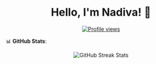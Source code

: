 <h1 align="center">Hello, I'm Nadiva! 👋</h1>

<p align="center">
  <a href="https://github.com/meliraa"><img src="https://komarev.com/ghpvc/?username=meliraa&style=for-the-badge" alt="Profile views"/></a>
</p>

📊 **GitHub Stats**:
<p align="center">
  <img src="https://github-readme-streak-stats.herokuapp.com/?user=meliraa&theme=algolia" alt="GitHub Streak Stats"/>
</p>
